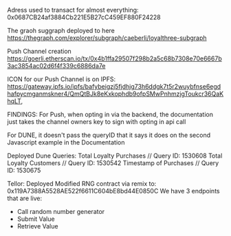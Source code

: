 Adress used to transact for almost everything: 0x0687CB24af3884Cb221E5B27cC459EF880F24228

The graoh suggraph deployed to here
https://thegraph.com/explorer/subgraph/caeberli/loyalthree-subgraph

Push Channel creation
https://goerli.etherscan.io/tx/0x4b1ffa29507f298b2a5c68b7308e70e6667b3ac3854ac02d6f4f339c6886da7e

ICON for our Push Channel is on IPFS:
https://gateway.ipfs.io/ipfs/bafybeigzj5fjdhjg73h6ddgk7t5r2wuybfnse6egdhafpycmganmskner4/QmQtBJk8eKxkophdb9ofpSMwPnhmzjgToukcr36QaKhqLT,

FINDINGS:
For Push, when opting in via the backend, the documentation just takes the channel owners key to sign with opting in api call

For DUNE, it doesn't pass the queryID that it says it does on the second Javascript example in the Documentation

Deployed Dune Queries:
Total Loyalty Purchases // Query ID: 1530608
Total Loyalty Customers // Query ID: 1530542
Timestamp of Purchases // Query ID: 1530675

Tellor:
Deployed Modified RNG contract via remix to: 0x119A7388A5528AE522f6611C604bE8bd44E0850C
We have 3 endpoints that are live:

- Call random number generator
- Submit Value
- Retrieve Value
